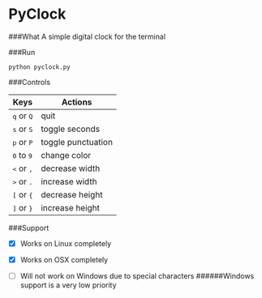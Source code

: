 # PyClock

###What
A simple digital clock for the terminal

###Run
```
python pyclock.py
```
###Controls

Keys  | Actions
----- | -------
<kbd>q</kbd> or <kbd>Q</kbd> | quit
<kbd>s</kbd> or <kbd>S</kbd> | toggle seconds
<kbd>p</kbd> or <kbd>P</kbd> | toggle punctuation
<kbd>0</kbd> to <kbd>9</kbd> | change color
<kbd><</kbd> or <kbd>,</kbd> | decrease width
<kbd>></kbd> or <kbd>.</kbd> | increase width
<kbd>[</kbd> or <kbd>{</kbd> | decrease height
<kbd>]</kbd> or <kbd>}</kbd> | increase height

###Support

- [x] Works on Linux completely

- [x] Works on OSX completely

- [ ] Will not work on Windows due to special characters
######Windows support is a very low priority
